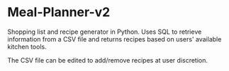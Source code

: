 # Meal-Planner-v2
Shopping list and recipe generator in Python. Uses SQL to retrieve information from a CSV file and returns recipes based on users' available kitchen tools.

The CSV file can be edited to add/remove recipes at user discretion.
